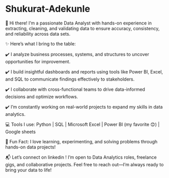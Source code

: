 # Shukurat-Adekunle
👋 Hi there! I’m a passionate Data Analyst with hands-on experience in extracting, cleaning, and validating data to ensure accuracy, consistency, and reliability across data sets.

✨ Here’s what I bring to the table:

✔️ I analyze business processes, systems, and structures to uncover opportunities for improvement.

✔️ I build insightful dashboards and reports using tools like Power BI, Excel, and SQL to communicate findings effectively to stakeholders.

✔️ I collaborate with cross-functional teams to drive data-informed decisions and optimize workflows.

✔️ I’m constantly working on real-world projects to expand my skills in data analytics.


💻 Tools I use:
Python | SQL | Microsoft Excel | Power BI (my favorite 😊) | Google sheets

📌 Fun Fact: I love learning, experimenting, and solving problems through hands-on data projects!

📬 Let’s connect on linkedin ! I’m open to Data Analytics roles, freelance gigs, and collaborative projects. Feel free to reach out—I’m always ready to bring your data to life!


